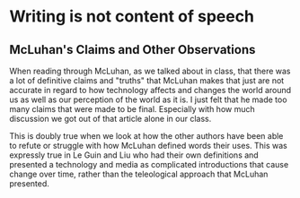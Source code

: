 # Writing is not content of speech
## McLuhan's Claims and Other Observations
When reading through McLuhan, as we talked about in class, that there was a lot of definitive claims and "truths" that McLuhan makes that just are not accurate in regard to how technology affects and changes the world around us as well as our perception of the world as it is. I just felt that he made too many claims that were made to be final. Especially with how much discussion we got out of that article alone in our class.

This is doubly true when we look at how the other authors have been able to refute or struggle with how McLuhan defined words their uses. This was expressly true in Le Guin and Liu who had their own definitions and presented a technology and media as complicated introductions that cause change over time, rather than the teleological approach that McLuhan presented. 
